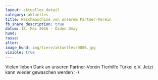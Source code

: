 ```yaml
---
layout: aktuelles_detail
category: aktuelles
title: Waschmaschine von unserem Partner-Verein
fb_share_description: true
datum: 18. Mai 2016 - Özden Omay
hund:
rasse:
alter:
image_hund: img/tiere/aktuelles/0006.jpg
visible: true
---
```


Vielen lieben Dank an unseren Partner-Verein Tierhilfe Türkei e.V.
Jetzt kann wieder gewaschen werden :-)
